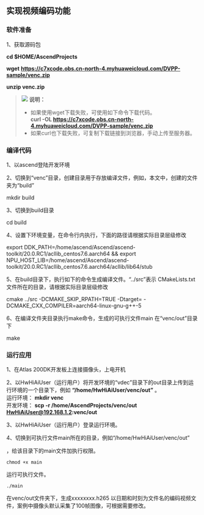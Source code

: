 ## 实现视频编码功能     

### 软件准备    
1、获取源码包

  **cd $HOME/AscendProjects**

  **wget** **https://c7xcode.obs.cn-north-4.myhuaweicloud.com/DVPP-sample/venc.zip**

  **unzip venc.zip**

 >![](E:/v32_40g/C32share/samples/dvpp-samples/crop/public_sys-resources/icon-note.gif) **说明：**   
 >
 >- 如果使用wget下载失败，可使用如下命令下载代码。  
 >  **curl -OL https://c7xcode.obs.cn-north-4.myhuaweicloud.com/DVPP-sample/venc.zip** 
 >- 如果curl也下载失败，可复制下载链接到浏览器，手动上传至服务器。
### 编译代码

1、以ascend登陆开发环境

2、切换到“venc”目录，创建目录用于存放编译文件，例如，本文中，创建的文件夹为“build”

mkdir build

3、切换到build目录

cd build

4、设置下环境变量，在命令行内执行，下面的路径请根据实际目录层级修改

export DDK_PATH=/home/ascend/Ascend/ascend-toolkit/20.0.RC1/acllib_centos7.6.aarch64 && export NPU_HOST_LIB=/home/ascend/Ascend/ascend-toolkit/20.0.RC1/acllib_centos7.6.aarch64/acllib/lib64/stub

5、在build目录下，执行如下的命令生成编译文件。“../src”表示 CMakeLists.txt文件所在的目录，请根据实际目录层级修改 

cmake  ../src -DCMAKE_SKIP_RPATH=TRUE -Dtarget= -DCMAKE_CXX_COMPILER=aarch64-linux-gnu-g++-5

6、在编译文件夹目录执行make命令，生成的可执行文件main 在“venc/out”目录下

make

### 运行应用
1、在Atlas 200DK开发板上连接摄像头，上电开机

2、以HwHiAiUser（运行用户）将开发环境的“vdec”目录下的out目录上传到运行环境的一个目录下，例如 **“/home/HwHiAiUser/venc/out”** 。   
运行环境： **mkdir venc**    
开发环境： **scp -r /home/AscendProjects/venc/out HwHiAiUser@192.168.1.2:venc/out** 

3、以HwHiAiUser（运行用户）登录运行环境。

4、切换到可执行文件main所在的目录，例如“/home/HwHiAiUser/venc/out”

，给该目录下的main文件加执行权限。

```
chmod +x main
```

运行可执行文件。

```
./main
```

在venc/out文件夹下，生成xxxxxxxx.h265 以日期和时刻为文件名的编码视频文件，案例中摄像头默认采集了100帧图像，可根据需要修改。


